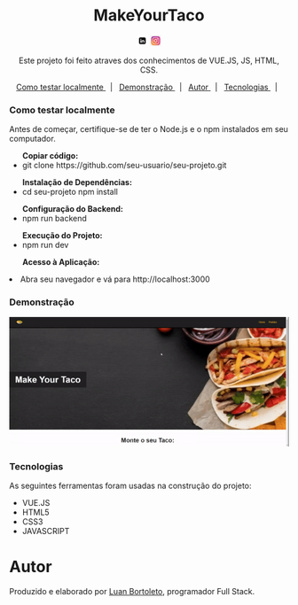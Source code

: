 <h1 align="center">MakeYourTaco</h1>
<p  align='center'> 
 <a href= 'https://www.linkedin.com/in/luan-bortoleto-590490234/'>
 <img alt='Luan Bortoleto [Linkedin]' src='/linkeicon.jpg' width=20px></a>
  <a href='https://www.instagram.com/luanbortoleto/'><img alt='Luan Bortoleto [Instagram]' src='/instagramicon.jpg' width=20px></a>
  </p>
  
  <p align="center"> Este projeto foi feito atraves dos conhecimentos de VUE.JS, JS, HTML, CSS.
 </p>
 
 <p align='center'>
  <a href= '#sobre'> Como testar localmente </a> &nbsp;&nbsp;|&nbsp;&nbsp;
 <a href= '#demonstração'> Demonstração </a> &nbsp;&nbsp;|&nbsp;&nbsp;
 <a href= '#autor'> Autor </a> &nbsp;&nbsp;|&nbsp;&nbsp;
 <a href= '#tecnologias'> Tecnologias </a> &nbsp;&nbsp;|&nbsp;&nbsp;
 </p>
 
 
 ### Como testar localmente
 
 Antes de começar, certifique-se de ter o Node.js e o npm instalados em seu computador.

 <div>
<ul> <b>Copiar código:</b>
 <li>git clone https://github.com/seu-usuario/seu-projeto.git </li>
 </ul>
<ul><b>Instalação de Dependências:</b>
<li>cd seu-projeto npm install</li>
</ul>
<ul><b>Configuração do Backend:</b>
<li>npm run backend</li>
</ul>
<ul><b>Execução do Projeto:</b>
<li>npm run dev</li>
</ul>
<ul><b>Acesso à Aplicação:</b></ul>
<li>Abra seu navegador e vá para http://localhost:3000</li>
</ul>
</div>

 ### Demonstração
 
 <img src= '/gifvue.gif' class='gif'>
 
### Tecnologias

As seguintes ferramentas foram usadas na construção do projeto:

<div>
<ul>
<li>VUE.JS</li>
<li>HTML5</li>
<li>CSS3</li>
<li>JAVASCRIPT</li>
</ul>
</div>
 
 # Autor 
 <p> Produzido e elaborado por <a href='https://www.instagram.com/luanbortoleto/'>Luan Bortoleto</a>, programador Full Stack.</p>

 <style>
.gif{
 justify-content: align-items;
 text-align: center;
  
 </style>
